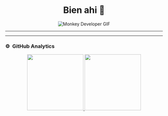 <div align="center">
<h1 align="center">Bien ahi 🐳 </h1>
</div>

<p align="center">
  <img src="https://github.com/Darkblack595/Darkblack595/assets/141966367/d4620fc8-4b58-479f-85e5-ad35b023564b" alt="Monkey Developer GIF">
</p>

--------------------------------------------------------------------------------------------------------------------------------

<!DOCTYPE html>
<html lang="en">
<head>
  <meta charset="UTF-8">
  <meta http-equiv="X-UA-Compatible" content="IE=edge">
  <meta name="viewport" content="width=device-width, initial-scale=1.0">
  <title>Boton animado para Redes Sociales</title>
  <link rel="stylesheet" href="https://stackpath.bootstrapcdn.com/font-awesome/4.7.0/css/font-awesome.min.css">
  <link rel="stylesheet" href="style.css">
</head>
<body>
    <section class="buttons">
      <a href="#" class="fa fa-facebook"></a>
      <a href="#" class="fa fa-twitter"></a>
      <a href="#" class="fa fa-google-plus"></a>
      <a href="#" class="fa fa-youtube"></a>
      <a href="#" class="fa fa-linkedin"></a>
    </section>

</body>
</html>

--------------------------------------------------------------------------------------------------------------------------------

### ⚙️ &nbsp;GitHub Analytics

<p align="center">
<a href="https://github.com/Darkblack595">
  <img height="180em" src="https://github-readme-stats-eight-theta.vercel.app/api?username=ArisGuimera&show_icons=true&theme=algolia&include_all_commits=true&count_private=true"/>
  <img height="180em" src="https://github-readme-stats-eight-theta.vercel.app/api/top-langs/?username=ArisGuimera&layout=compact&langs_count=8&theme=algolia"/>
</a>
</p>

